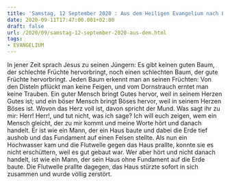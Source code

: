 ```yaml
---
title: 'Samstag, 12 September 2020 : Aus dem Heiligen Evangelium nach Lukas - Lk 6,43-49.'
date: 2020-09-11T17:47:00.001+02:00
draft: false
url: /2020/09/samstag-12-september-2020-aus-dem.html
tags: 
- EVANGELIUM
---
```


In jener Zeit sprach Jesus zu seinen Jüngern: Es gibt keinen guten Baum, der schlechte Früchte hervorbringt, noch einen schlechten Baum, der gute Früchte hervorbringt. Jeden Baum erkennt man an seinen Früchten: Von den Disteln pflückt man keine Feigen, und vom Dornstrauch erntet man keine Trauben. Ein guter Mensch bringt Gutes hervor, weil in seinem Herzen Gutes ist; und ein böser Mensch bringt Böses hervor, weil in seinem Herzen Böses ist. Wovon das Herz voll ist, davon spricht der Mund. Was sagt ihr zu mir: Herr! Herr!, und tut nicht, was ich sage? Ich will euch zeigen, wem ein Mensch gleicht, der zu mir kommt und meine Worte hört und danach handelt. Er ist wie ein Mann, der ein Haus baute und dabei die Erde tief aushob und das Fundament auf einen Felsen stellte. Als nun ein Hochwasser kam und die Flutwelle gegen das Haus prallte, konnte sie es nicht erschüttern, weil es gut gebaut war. Wer aber hört und nicht danach handelt, ist wie ein Mann, der sein Haus ohne Fundament auf die Erde baute. Die Flutwelle prallte dagegen, das Haus stürzte sofort in sich zusammen und wurde völlig zerstört.